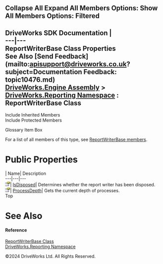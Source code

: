        

 Collapse All Expand All  Members Options: Show All  Members Options: Filtered   
---  
DriveWorks SDK Documentation  |   
---|---  
ReportWriterBase Class Properties   
See Also [Send Feedback](mailto:apisupport@driveworks.co.uk?subject=Documentation Feedback: topic10476.md)  
[DriveWorks.Engine Assembly](topic2156.md) > [DriveWorks.Reporting Namespace](topic10334.md) : ReportWriterBase Class  
---  
  
Include Inherited Members    
Include Protected Members    


Glossary Item Box

For a list of all members of this type, see [ReportWriterBase members](topic10477.md).

# Public Properties

| Name| Description  
---|---|---  
![Public Property](dotnetimages/publicProperty.gif)| [IsDisposed](topic10492.md)| Determines whether the report writer has been disposed.   
![Public Property](dotnetimages/publicProperty.gif)| [ProcessDepth](topic10493.md)| Gets the current depth of processes.   
Top

# See Also

#### Reference

[ReportWriterBase Class](topic10476.md)   
[DriveWorks.Reporting Namespace](topic10334.md)

©2024 DriveWorks Ltd. All Rights Reserved.
